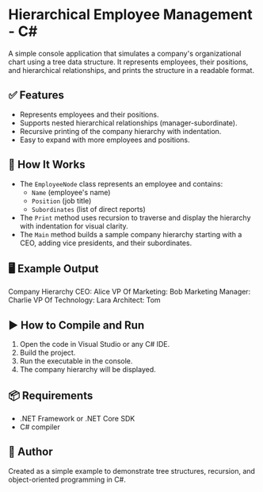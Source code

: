 
# Hierarchical Employee Management - C#

A simple console application that simulates a company's organizational chart using a tree data structure. It represents employees, their positions, and hierarchical relationships, and prints the structure in a readable format.

## ✅ Features
- Represents employees and their positions.
- Supports nested hierarchical relationships (manager-subordinate).
- Recursive printing of the company hierarchy with indentation.
- Easy to expand with more employees and positions.

## 🧠 How It Works
- The `EmployeeNode` class represents an employee and contains:
  - `Name` (employee's name)
  - `Position` (job title)
  - `Subordinates` (list of direct reports)
- The `Print` method uses recursion to traverse and display the hierarchy with indentation for visual clarity.
- The `Main` method builds a sample company hierarchy starting with a CEO, adding vice presidents, and their subordinates.

## 🖥 Example Output
Company Hierarchy
CEO: Alice
  VP Of Marketing: Bob
    Marketing Manager: Charlie
  VP Of Technology: Lara
    Architect: Tom

## ▶️ How to Compile and Run
1. Open the code in Visual Studio or any C# IDE.
2. Build the project.
3. Run the executable in the console.
4. The company hierarchy will be displayed.

## 📦 Requirements
- .NET Framework or .NET Core SDK
- C# compiler

## 👤 Author
Created as a simple example to demonstrate tree structures, recursion, and object-oriented programming in C#.
